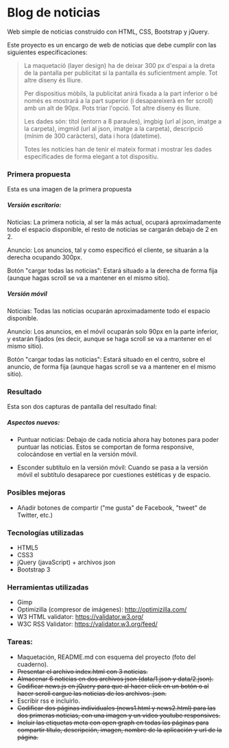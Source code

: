 # Blog de noticias
Web simple de noticias construido con HTML, CSS, Bootstrap y jQuery.

Este proyecto es un encargo de web de noticias que debe cumplir con las siguientes especificaciones:

>La maquetació (layer design) ha de deixar 300 px d'espai a la dreta de la pantalla per publicitat si la pantalla és suficientment ample. Tot altre diseny és lliure.
>
> Per dispositius mòbils, la publicitat anirá fixada a la part inferior o bé només es mostrará a la part superior (i desapareixerà en fer scroll) amb un alt de 90px. Pots triar l'opció. Tot altre diseny és lliure.
>
> Les dades són: títol (entorn a 8 paraules), imgbig (url al json, imatge a la carpeta), imgmid (url al json, imatge a la carpeta), descripció (mínim de 300 caràcters), data i hora (datetime).
>
> Totes les notícies han de tenir el mateix format i mostrar les dades especificades de forma elegant a tot dispositiu.


### Primera propuesta
Esta es una imagen de la primera propuesta


##### Versión escritorio:
Noticias: La primera noticia, al ser la más actual, ocupará aproximadamente todo el espacio disponible, el resto de noticias se cargarán debajo de 2 en 2.

Anuncio: Los anuncios, tal y como especificó el cliente, se situarán a la derecha ocupando 300px.

Botón "cargar todas las noticias": Estará situado a la derecha de forma fija (aunque hagas scroll se va a mantener en el mismo sitio).

##### Versión móvil
Noticias: Todas las noticias ocuparán aproximadamente todo el espacio disponible.

Anuncio: Los anuncios, en el móvil ocuparán solo 90px en la parte inferior, y estarán fijados (es decir, aunque se haga scroll se va a mantener en el mismo sitio).

Botón "cargar todas las noticias": Estará situado en el centro, sobre el anuncio, de forma fija (aunque hagas scroll se va a mantener en el mismo sitio).


### Resultado
Esta son dos capturas de pantalla del resultado final:



##### Aspectos nuevos:
- Puntuar noticias:
Debajo de cada noticia ahora hay botones para poder puntuar las noticias. Estos se comportan de forma responsive, colocándose en vertial en la versión móvil.

- Esconder subtítulo en la versión móvil:
Cuando se pasa a la versión móvil el subtítulo desaparece por cuestiones estéticas y de espacio.



### Posibles mejoras
- Añadir botones de compartir ("me gusta" de Facebook, "tweet" de Twitter, etc.)


### Tecnologías utilizadas
- HTML5
- CSS3
- jQuery (javaScript) + archivos json
- Bootstrap 3


### Herramientas utilizadas
- Gimp
- Optimizilla (compresor de imágenes): http://optimizilla.com/
- W3 HTML validator: https://validator.w3.org/
- W3C RSS Validator: https://validator.w3.org/feed/

### Tareas:
- Maquetación, README.md con esquema del proyecto (foto del cuaderno).
- ~~Presentar el archivo index.html con 3 noticias.~~
- ~~Almacenar 6 noticias en dos archivos json (data/1.json y data/2.json).~~
- ~~Codificar news.js en jQuery para que al hacer click en un botón o al hacer scroll cargue las noticias de los archivos .json.~~
- Escribir rss e incluirlo.
- ~~Codificar dos páginas individuales (news1.html y news2.html) para las dos primeras noticias, con una imagen y un video youtube responsives.~~
- ~~Incluir las etiquetas meta con open graph en todas las páginas para compartir título, descripción, imagen, nombre de la aplicación y url de la página.~~
